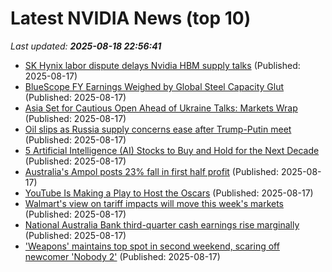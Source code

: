 # Latest NVIDIA News (top 10)
_Last updated: **2025-08-18 22:56:41**_

- [SK Hynix labor dispute delays Nvidia HBM supply talks](https://www.digitimes.com/news/a20250815PD218/sk-hynix-hbm-strike-nvidia-operating-profit.html) (Published: 2025-08-17)
- [BlueScope FY Earnings Weighed by Global Steel Capacity Glut](https://biztoc.com/x/84250f18f6efa28d) (Published: 2025-08-17)
- [Asia Set for Cautious Open Ahead of Ukraine Talks: Markets Wrap](https://biztoc.com/x/8e8a82f2e5498823) (Published: 2025-08-17)
- [Oil slips as Russia supply concerns ease after Trump-Putin meet](https://biztoc.com/x/53bd930d365c84c0) (Published: 2025-08-17)
- [5 Artificial Intelligence (AI) Stocks to Buy and Hold for the Next Decade](https://biztoc.com/x/ec4067acc71a30cc) (Published: 2025-08-17)
- [Australia's Ampol posts 23% fall in first half profit](https://biztoc.com/x/8bd7378085d02c26) (Published: 2025-08-17)
- [YouTube Is Making a Play to Host the Oscars](https://biztoc.com/x/66550eb7ed0554ae) (Published: 2025-08-17)
- [Walmart's view on tariff impacts will move this week's markets](https://biztoc.com/x/26a480a0bde0135b) (Published: 2025-08-17)
- [National Australia Bank third-quarter cash earnings rise marginally](https://biztoc.com/x/51c0b26f32ab80c7) (Published: 2025-08-17)
- ['Weapons' maintains top spot in second weekend, scaring off newcomer 'Nobody 2'](https://biztoc.com/x/0e35432508eec99c) (Published: 2025-08-17)
